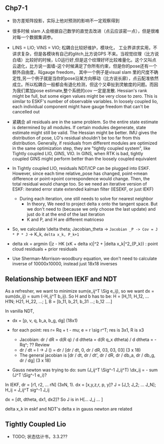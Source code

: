 
## Chp7-1
- 协方差矩阵投影，实际上他对预测的影响不一定观察得到
- 很多时候 slam 人会根据自己数学的直觉去改进（点云应该密一点），但是很难对每一个数据集调参。
- LINS = LIO; VINS = VIO; 松耦合比较好维护，模块化， 工业界讲求实用，不讲求复杂，但是各模块有自己的glitch,比方说GPS 不来。当视觉纹理（比方说白墙）比较好的时候，LO运行好,但是这个纹理好坏比较难量化。这个又叫点云退化，比方说一面墙-这个时候满足了你所有约束，但是你的pose还有一个额外自由度，叫gauge freedom， 其中一个例子是visual slam 里的尺度不确定性,另一个例子就是当你的pose沿某方向移动（比方说长廊），点云配准依然成立。所以松耦合一般都会有退化检测，但这个又牵扯到灵敏度的问题。而因为我们累加pose estimate,整个系统的cov 一定是发散. Hessian's rank might be full, but some eigen values might be very close to zero. This is similar to ESKF's number of observable variables. In loosely coupled lio, each individual component might have gauge freedom that can't be cancelled out
- 紧耦合 all residuals are in the same problem. So the entire state estimate is determined by all modules. If certain modules degenerate, state estimate might still be valid. The Hessian might be better. IMU gives the distribution of pose, LO's residual shouldn't be too far from this distribution. Generally, if residuals from different modules are optimized in the same optimization step, they are "tightly coupled system", like Tightly coupled LIO, GINS, VIO. In GINS, when RTK is bad, tightly coupled GINS might perform better than the loosely coupled equivalent

- In Tightly coupled LIO, residuals NDT/ICP can be plugged into ESKF. However, since each time relative_pose has changed, point->mean difference or point->point correspondence would change. Then, the total residual would change too. So we need an iterative version of ESKF: iterated error state extended kalman filter (IESEKF, or just IEKF)
    - During each iteration, one still needs to solve for nearest neighbor
        - In theory, We need to project delta x onto the tangent space. But we don't need to (because we only choose the last update) and just do it at the end of the last iteration
        - K and P, and H are different matriceso

- So, we calculate \delta theta; Jacobian_theta -> `Jacobian _P -> Cov = J * P * J` -> K_k, `delta x_k, P_k+1`
- delta xk = argmin (|z - HK (xK + delta x)|^2 + |delta x_k|^2_{P_k}) : point cloud residuals + prior residuals

- Use Sherman-Morrison-woodbury equation, we don't need to calculate inverse of 10000x10000, instead just 18x18 inverses

## Relationship between IEKF and NDT 

As a refresher, we want to minimize sum(e_ij^T \Sig e_ij), so we want dx = sum(dx_ij) = sum (-H_ij^T b_ij). So H and b has to be:
    H = [H_11, H_12, ... H1N; H21, H_22, ...; ], B = [b_11, b_21, b_31 ...; b_12 ....]


In vanilla NDT,

- dx = [p, v, q, b_a, b_g, dg] (18x1)
- for each point: res r= Rq + t - mu; e = r \sig r^T; res is 3x1, R is x3
    - Jacobian: dr / dR = d(R q) / d dtheta = d(R q_x dtheta) / d dtheta =  -Rq^;  ?? Review
    - dr / dt = I -> J () = dr / [dr / dt, 0, dr / dR, 03, 03, 03]  (3 x 18)
    - The general jacobian is [dr / dt, dr / dt', dr / dR, dr / db_a, dr / db_g, dr / dg]  (3 x 18)

- Gauss newton was trying to do:
    sum (J_ij^T \Sig^-1 J_ij^T) \dx_ij  = - sum (J^T \Sig^-1 e_i)? 


In IEKF, dr = [r1, r2, ... rN] (3xN, 1). dx = [x,y,z,r, p, y]? J = [J_1; J_2; ... J_N]; H_ij = J_ij^T sig^-1 J_ij

dx = [dt, dtheta, dx1, dx2]? So J is in H[... J_j ... ]

delta x_k in eskf and NDT's delta x in gauss newton are related


## Tightly Coupled Lio

- TODO; 状态估计书，3.3.2??

